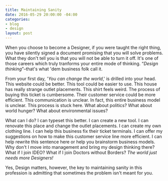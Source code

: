 ```yaml
---
title: Maintaining Sanity
date: 2016-05-29 20:00:00 -04:00
categories:
- blog
- design
layout: post
---
```


When you choose to become a Designer, if you were taught the right thing, you have silently signed a document promising that you will solve problems. What they don't tell you is that you will not be able to turn it off. It's one of those careers which truly tranforms your entire mode of thinking. &#8220;*Design thinking*&#8221;–that's what 'dem business folk call it.

From your first day, '*You can change the world*,' is drilled into your head. This website could be better. This tool could be easier to use. This house has really strange outlet placements. This shirt feels weird. The process of buying this ticket is cumbersome. Their customer service could be more efficient. This communication is unclear. In fact, this entire business model is unclear. This process is stuck here. What about politics? What about world hunger? What about environmental issues?

What can I do? I can typeset this better. I can create a new tool. I can renovate this place and change the outlet placements. I can create my own clothing line. I can help this business fix their ticket terminals. I can offer my suggestions on how to make this customer service line more efficient. I can help rewrite this sentence here or help you brainstorm business models. Why don't I move into management and bring my design thinking there? What if I join IDEO? What if I join Doctors without Borders? *The world just needs more Designers!*

Yes, Design matters, however, the key to maintaining sanity in this profession is admitting that sometimes the problem isn't meant for you.